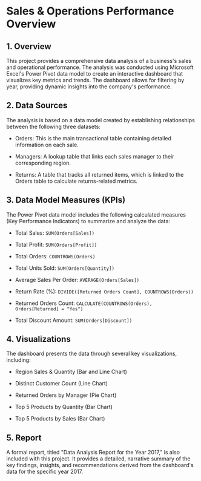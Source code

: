 #  Sales & Operations Performance Overview

## 1. Overview
This project provides a comprehensive data analysis of a business's sales and operational performance. The analysis was conducted using Microsoft Excel's Power Pivot data model to create an interactive dashboard that visualizes key metrics and trends. The dashboard allows for filtering by year, providing dynamic insights into the company's performance.

## 2. Data Sources
The analysis is based on a data model created by establishing relationships between the following three datasets:

* Orders: This is the main transactional table containing detailed information on each sale.

* Managers: A lookup table that links each sales manager to their corresponding region.

* Returns: A table that tracks all returned items, which is linked to the Orders table to calculate returns-related metrics.

## 3. Data Model Measures (KPIs)
The Power Pivot data model includes the following calculated measures (Key Performance Indicators) to summarize and analyze the data:

* Total Sales: `SUM(Orders[Sales])`

* Total Profit: `SUM(Orders[Profit])`

* Total Orders: `COUNTROWS(Orders)`

* Total Units Sold: `SUM(Orders[Quantity])`

* Average Sales Per Order: `AVERAGE(Orders[Sales])`

* Return Rate (%): `DIVIDE([Returned Orders Count], COUNTROWS(Orders))`

* Returned Orders Count: `CALCULATE(COUNTROWS(Orders), Orders[Returned] = "Yes")`

* Total Discount Amount: `SUM(Orders[Discount])`

## 4. Visualizations
The dashboard presents the data through several key visualizations, including:

* Region Sales & Quantity (Bar and Line Chart)

* Distinct Customer Count (Line Chart)

* Returned Orders by Manager (Pie Chart)

* Top 5 Products by Quantity (Bar Chart)

* Top 5 Products by Sales (Bar Chart)

## 5. Report
A formal report, titled "Data Analysis Report for the Year 2017," is also included with this project. It provides a detailed, narrative summary of the key findings, insights, and recommendations derived from the dashboard's data for the specific year 2017.